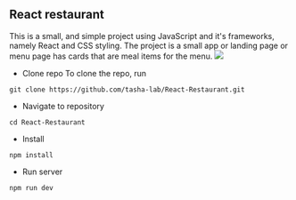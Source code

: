 ## React restaurant

This is a small, and simple project using JavaScript and it's frameworks, namely React and CSS styling.
The project is a small app or landing page or menu page has cards that are meal items for the menu.
![](images/screenshot.png)

- Clone repo
  To clone the repo, run

```
git clone https://github.com/tasha-lab/React-Restaurant.git
```

- Navigate to repository

```
cd React-Restaurant
```

- Install

```
npm install
```

- Run server

```
npm run dev
```
